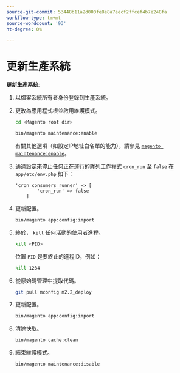 ```yaml
---
source-git-commit: 53448b11a2d000fe8e8a7eecf2ffcef4b7e248fa
workflow-type: tm+mt
source-wordcount: '93'
ht-degree: 0%

---
```

# 更新生產系統

**更新生產系統**:

1. 以檔案系統所有者身份登錄到生產系統。
1. 更改為應用程式根並啟用維護模式。

   ```bash
   cd <Magento root dir>
   ```

   ```bash
   bin/magento maintenance:enable
   ```

   有關其他選項（如設定IP地址白名單的能力），請參見 [`magento maintenance:enable`](https://devdocs.magento.com/guides/v2.4/install-gde/install/cli/install-cli-subcommands-maint.html)。

1. 通過設定來停止任何正在運行的隊列工作程式 `cron_run` 至 `false` 在 `app/etc/env.php` 如下：

   ```php?start_inline=1
   'cron_consumers_runner' => [
           'cron_run' => false
       ]
   ```

1. 更新配置。

   ```bash
   bin/magento app:config:import
   ```

1. 終於， `kill` 任何活動的使用者進程。

   ```bash
   kill <PID>
   ```

   位置 `PID` 是要終止的進程ID，例如：

   ```bash
   kill 1234
   ```

1. 從原始碼管理中提取代碼。

   ```bash
   git pull mconfig m2.2_deploy
   ```

1. 更新配置。

   ```bash
   bin/magento app:config:import
   ```

1. 清除快取。

   ```bash
   bin/magento cache:clean
   ```

1. 結束維護模式。

   ```bash
   bin/magento maintenance:disable
   ```

